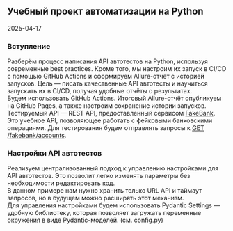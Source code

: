 ## Учебный проект автоматизации на Python
2025-04-17

### Вступление
Разберём процесс написания API автотестов на Python, используя современные best practices. Кроме того, мы настроим их запуск в CI/CD с помощью GitHub Actions и сформируем Allure-отчёт с историей запусков. Цель — писать качественные API автотесты и научиться запускать их в CI/CD, получая удобные отчёты о результатах.
</br>Будем использовать GitHub Actions. Итоговый Allure-отчёт опубликуем на GitHub Pages, а также настроим сохранение истории запусков.
</br>Тестируемый API — REST API, предоставленный сервисом [FakeBank](https://sampleapis.com/api-list/fakebank). Это учебное API, позволяющее работать с фейковыми банковскими операциями. Для тестирования будем отправлять запросы к [GET /fakebank/accounts](https://api.sampleapis.com/fakebank/accounts).

### Настройки API автотестов
Реализуем централизованный подход к управлению настройками для API автотестов. Это позволит легко изменять параметры без необходимости редактировать код.
</br>В данном примере нам нужно хранить только URL API и таймаут запросов, но в будущем можно расширять этот механизм.
</br>Для управления настройками будем использовать Pydantic Settings — удобную библиотеку, которая позволяет загружать переменные окружения в виде Pydantic-моделей.
(см. config.py)
